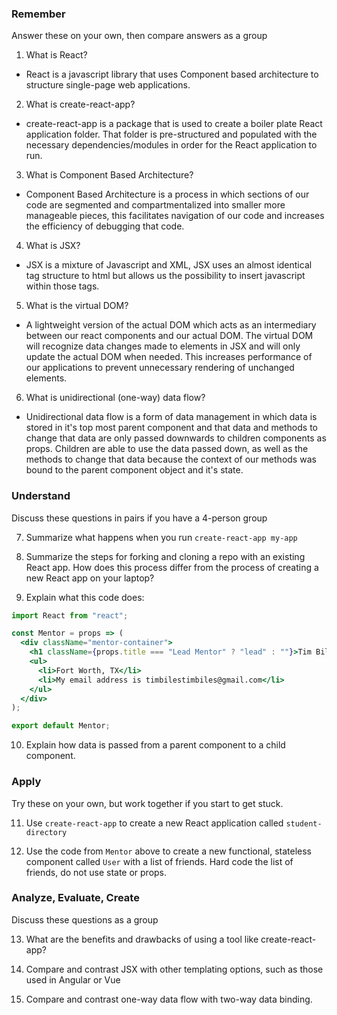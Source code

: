 ### Remember

Answer these on your own, then compare answers as a group

1.  What is React?
  - React is a javascript library that uses Component based architecture to structure single-page web applications. 

2.  What is create-react-app?
  - create-react-app is a package that is used to create a boiler plate React application folder. That folder is pre-structured and populated with the necessary dependencies/modules in order for the React application to run.

3.  What is Component Based Architecture?
  - Component Based Architecture is a process in which sections of our code are segmented and compartmentalized into smaller more manageable pieces, this facilitates navigation of our code and increases the efficiency of debugging that code. 

4.  What is JSX?
  - JSX is a mixture of Javascript and XML, JSX uses an almost identical tag structure to html but allows us the possibility to insert javascript within those tags. 

5.  What is the virtual DOM?
  - A lightweight version of the actual DOM which acts as an intermediary between our react components and our actual DOM. The virtual DOM will recognize data changes made to elements in JSX and will only update the actual DOM when needed. This increases performance of our applications to prevent unnecessary rendering of unchanged elements. 

6.  What is unidirectional (one-way) data flow?
  - Unidirectional data flow is a form of data management in which data is stored in it's top most parent component and that data and methods to change that data are only passed downwards to children components as props. Children are able to use the data passed down, as well as the methods to change that data because the context of our methods was bound to the parent component object and it's state. 

### Understand

Discuss these questions in pairs if you have a 4-person group

7.  Summarize what happens when you run `create-react-app my-app`

8.  Summarize the steps for forking and cloning a repo with an existing React app. How does this process differ from the process of creating a new React app on your laptop?

9.  Explain what this code does:

```jsx
import React from "react";

const Mentor = props => (
  <div className="mentor-container">
    <h1 className={props.title === "Lead Mentor" ? "lead" : ""}>Tim Biles</h1>
    <ul>
      <li>Fort Worth, TX</li>
      <li>My email address is timbilestimbiles@gmail.com</li>
    </ul>
  </div>
);

export default Mentor;
```

10.  Explain how data is passed from a parent component to a child component.

### Apply

Try these on your own, but work together if you start to get stuck.

11.  Use `create-react-app` to create a new React application called `student-directory`

12.  Use the code from `Mentor` above to create a new functional, stateless component called `User` with a list of friends. Hard code the list of friends, do not use state or props.

### Analyze, Evaluate, Create

Discuss these questions as a group

13. What are the benefits and drawbacks of using a tool like create-react-app?

14. Compare and contrast JSX with other templating options, such as those used in Angular or Vue

15. Compare and contrast one-way data flow with two-way data binding.
